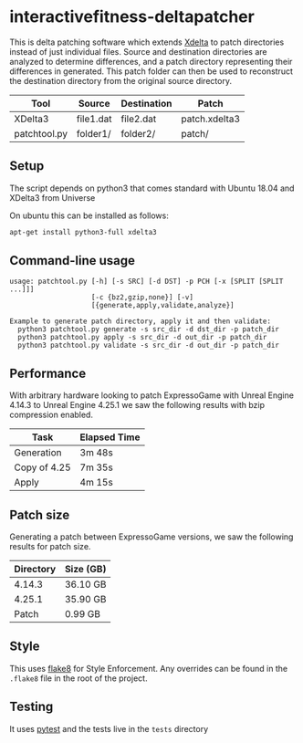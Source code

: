 # interactivefitness-deltapatcher

This is delta patching software which extends [Xdelta](http://xdelta.org/) to patch directories instead of just individual files. Source and destination directories are analyzed to determine differences, and a patch directory representing their differences in generated. This patch folder can then be used to reconstruct the destination directory from the original source directory.

| Tool         | Source    | Destination | Patch         |
| ------------ | --------- | ----------- | ------------- |
| XDelta3      | file1.dat | file2.dat   | patch.xdelta3 |
| patchtool.py | folder1/  | folder2/    | patch/        |


## Setup

The script depends on python3 that comes standard with Ubuntu 18.04 and XDelta3 from Universe
 
On ubuntu this can be installed as follows:

```bash
apt-get install python3-full xdelta3
```


## Command-line usage

```
usage: patchtool.py [-h] [-s SRC] [-d DST] -p PCH [-x [SPLIT [SPLIT ...]]]
                    [-c {bz2,gzip,none}] [-v]
                    [{generate,apply,validate,analyze}]

Example to generate patch directory, apply it and then validate:
  python3 patchtool.py generate -s src_dir -d dst_dir -p patch_dir
  python3 patchtool.py apply -s src_dir -d out_dir -p patch_dir
  python3 patchtool.py validate -s src_dir -d out_dir -p patch_dir

```


## Performance

With arbitrary hardware looking to patch ExpressoGame with Unreal Engine 4.14.3 to Unreal Engine 4.25.1 we saw the following results with bzip compression enabled. 

| Task         | Elapsed Time |
| ------------ | ------------ |
| Generation   | 3m 48s       |
| Copy of 4.25 | 7m 35s       |
| Apply        | 4m 15s       |

## Patch size

Generating a patch between ExpressoGame versions, we saw the following results for patch size.

| Directory | Size (GB) |
| --------- | --------- |
| 4.14.3    | 36.10 GB  |
| 4.25.1    | 35.90 GB  |
| Patch     | 0.99 GB   |

## Style

This uses [flake8](https://flake8.pycqa.org/en/latest/) for Style Enforcement.
Any overrides can be found in the `.flake8` file in the root of the project.

## Testing

It uses [pytest](https://docs.pytest.org/en/stable/contents.html) and the tests live in the `tests` directory
